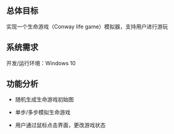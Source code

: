 ## 总体目标

实现一个生命游戏（Conway life game）模拟器，支持用户进行游玩

## 系统需求

开发/运行环境：Windows 10

## 功能分析

* 随机生成生命游戏初始图

* 单步/多步模拟生命游戏

* 用户通过鼠标点击界面，更改游戏状态
